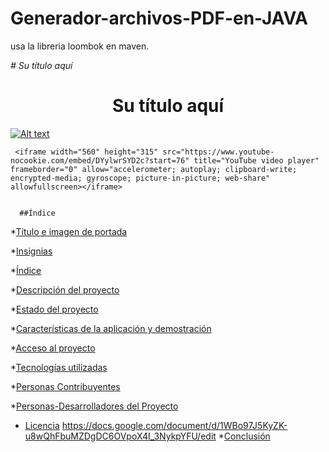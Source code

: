 ﻿# Generador-archivos-PDF-en-JAVA
usa la libreria loombok en maven.


<em> # Su título aquí </em>

<h1 align="center"> Su título aquí </h1>

<p align="left">
   
  [![Alt text](https://img.youtube.com/vi/DYylwrSYD2c/0.jpg)](https://www.youtube.com/watch?v=DYylwrSYD2c)
   
     <iframe width="560" height="315" src="https://www.youtube-nocookie.com/embed/DYylwrSYD2c?start=76" title="YouTube video player" frameborder="0" allow="accelerometer; autoplay; clipboard-write; encrypted-media; gyroscope; picture-in-picture; web-share" allowfullscreen></iframe>
   
   
      ##Índice

*[Título e imagen de portada](#Título-e-imagen-de-portada)

*[Insignias](#insignias)

*[Índice](#índice)

*[Descripción del proyecto](#descripción-del-proyecto)

*[Estado del proyecto](#Estado-del-proyecto)

*[Características de la aplicación y demostración](#Características-de-la-aplicación-y-demostración)

*[Acceso al proyecto](#acceso-proyecto)

*[Tecnologías utilizadas](#tecnologías-utilizadas)

*[Personas Contribuyentes](#personas-contribuyentes)

*[Personas-Desarrolladores del Proyecto](#personas-desarrolladores)

* [Licencia](#licencia)
 https://docs.google.com/document/d/1WBo97J5KyZK-u8wQhFbuMZDgDC6OVpoX4I_3NykpYFU/edit
*[Conclusión](#conclusión)
 


